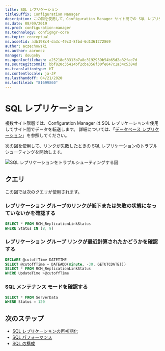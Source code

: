 ```yaml
---
title: SQL レプリケーション
titleSuffix: Configuration Manager
description: この図を使用して、Configuration Manager サイト間での SQL レプリケーションのトラブルシューティングを開始します。
ms.date: 08/09/2019
ms.prod: configuration-manager
ms.technology: configmgr-core
ms.topic: conceptual
ms.assetid: adb198c4-da3c-49c3-8fbd-6d1361272869
author: aczechowski
ms.author: aaroncz
manager: dougeby
ms.openlocfilehash: a25218e53313b7a8c3192959b54b65d2a32fae7d
ms.sourcegitcommit: bbf820c35414bf2cba356f30fe047c1a34c5384d
ms.translationtype: HT
ms.contentlocale: ja-JP
ms.lasthandoff: 04/21/2020
ms.locfileid: "81699860"
---
```

# <a name="sql-replication"></a>SQL レプリケーション

複数サイト階層では、Configuration Manager は SQL レプリケーションを使用してサイト間でデータを転送します。 詳細については、「[データベース レプリケーション](../../../plan-design/hierarchy/database-replication.md)」を参照してください。

次の図を使用して、リンクが失敗したときの SQL レプリケーションのトラブルシューティングを開始します。

![SQL レプリケーションをトラブルシューティングする図](media/sql-replication.svg)

## <a name="queries"></a>クエリ

この図では次のクエリが使用されます。

### <a name="check-if-the-replication-group-link-is-in-degraded-or-failed-state"></a>レプリケーション グループのリンクが低下または失敗の状態になっていないかを確認する

```sql
SELECT * FROM RCM_ReplicationLinkStatus
WHERE Status IN (8, 9)
```

### <a name="check-if-replication-group-link-is-recently-calculated"></a>レプリケーション グループ リンクが最近計算されたかどうかを確認する

```sql
DECLARE @cutoffTime DATETIME
SELECT @cutoffTime = DATEADD(minute, -30, GETUTCDATE())
SELECT * FROM RCM_ReplicationLinkStatus
WHERE UpdateTime >@cutoffTime
```

### <a name="check-sql-maintenance-mode"></a>SQL メンテナンス モードを確認する

```sql
SELECT * FROM ServerData
WHERE Status = 120
```

## <a name="next-steps"></a>次のステップ

- [SQL レプリケーションの再初期化](sql-replication-reinit.md)
- [SQL パフォーマンス](sql-performance.md)
- [SQL の構成](sql-configuration.md)
